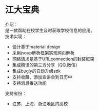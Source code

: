 # 江大宝典 <br />
介绍： <br />
  是一款帮助在校学生及时获取学校信息的应用。 <br />
技术实现： <br />
- 设计基于material design <br />
- 采用jsoup解析框架实现网页解析 <br />
- 网络请求是基于URLconnection的封装框架 <br />
- 集成腾讯的第三方分享（QQ,微信） <br />
- 集成bugly的自动升级sdk <br />
- 支持收藏、添加宣讲会到日历中 <br />
- 支持消息推送功能 <br />

支持省份： <br />
- 江苏、上海、浙江地区的高校 <br />


